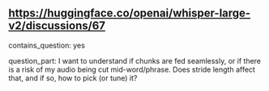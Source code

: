 ## https://huggingface.co/openai/whisper-large-v2/discussions/67

contains_question: yes

question_part: I want to understand if chunks are fed seamlessly, or if there is a risk of my audio being cut mid-word/phrase. Does stride length affect that, and if so, how to pick (or tune) it?